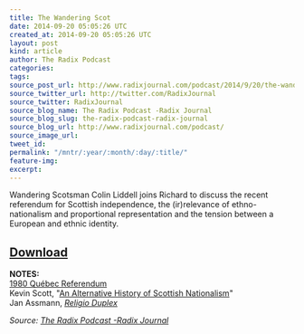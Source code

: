 ```yaml
---
title: The Wandering Scot
date: 2014-09-20 05:05:26 UTC
created_at: 2014-09-20 05:05:26 UTC
layout: post
kind: article
author: The Radix Podcast
categories: 
tags: 
source_post_url: http://www.radixjournal.com/podcast/2014/9/20/the-wandering-scot
source_twitter_url: http://twitter.com/RadixJournal
source_twitter: RadixJournal
source_blog_name: The Radix Podcast -Radix Journal
source_blog_slug: the-radix-podcast-radix-journal
source_blog_url: http://www.radixjournal.com/podcast/
source_image_url: 
tweet_id: 
permalink: "/mntr/:year/:month/:day/:title/"
feature-img: 
excerpt: 
---
```

<p>Wandering Scotsman Colin Liddell joins Richard to discuss the recent referendum for Scottish independence, the (ir)relevance of ethno-nationalism and proportional representation and the tension between a European and ethnic identity. </p>



<h2><a href="https://soundcloud.com/radixjournal/the-wandering-scot">Download</a></h2><p><strong>NOTES:</strong> <br>
<a href="http://en.wikipedia.org/wiki/Quebec_referendum,_1980">1980 Québec Referendum</a> <br>
Kevin Scott, "<a href="http://alternative-right.blogspot.com/2014/09/an-alternative-history-of-scottish.html">An Alternative History of Scottish Nationalism</a>" <br>
Jan Assmann, <em><a href="http://www.amazon.com/exec/obidos/ASIN/0745668437/washisummipub-20">Religio Duplex</a></em></p><div class="">
    <i>Source: <a href="http://www.radixjournal.com/podcast/">The Radix Podcast -Radix Journal</a></i>
</div>
